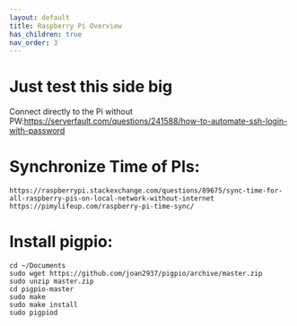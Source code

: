 ```yaml
---
layout: default
title: Raspberry Pi Overview
has_children: true
nav_order: 3
---
```


# Just test this side big

Connect directly to the Pi without PW:https://serverfault.com/questions/241588/how-to-automate-ssh-login-with-password


# Synchronize Time of PIs:
```
https://raspberrypi.stackexchange.com/questions/89675/sync-time-for-all-raspberry-pis-on-local-network-without-internet
https://pimylifeup.com/raspberry-pi-time-sync/
```

# Install pigpio:
```
cd ~/Documents
sudo wget https://github.com/joan2937/pigpio/archive/master.zip
sudo unzip master.zip
cd pigpio-master
sudo make
sudo make install
sudo pigpiod

```







